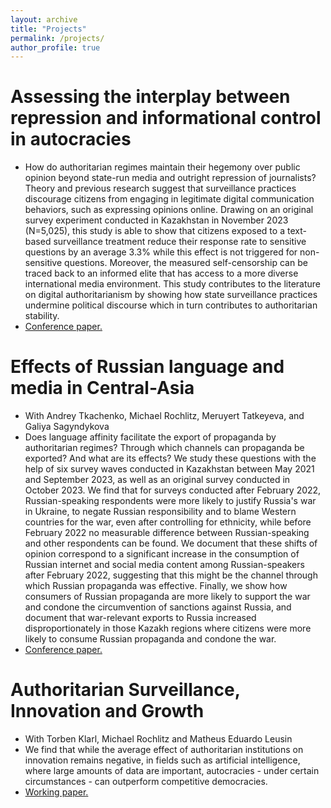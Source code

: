 ```yaml
---
layout: archive
title: "Projects"
permalink: /projects/
author_profile: true
---
```


Assessing the interplay between repression and informational control in autocracies
======
* How do authoritarian regimes maintain their hegemony over public opinion beyond state-run media and outright repression of journalists? 
Theory and previous research suggest that surveillance practices discourage citizens from engaging in legitimate digital communication behaviors, such as expressing opinions online.
Drawing on an original survey experiment conducted in Kazakhstan in November 2023 (N=5,025), this study is able to show that citizens exposed to a text-based surveillance treatment reduce their response rate to sensitive questions by an average 3.3% while this effect is not triggered for non-sensitive questions. 
Moreover, the measured self-censorship can be traced back to an informed elite that has access to a more diverse international media environment.
This study contributes to the literature on digital authoritarianism by showing how state surveillance practices undermine political discourse which in turn contributes to authoritarian stability.
* <u><a href="https://dkarpa.github.io/files/Surveillance_and_self_censorship.pdf">Conference paper</a>.</u>

Effects of Russian language and media in Central-Asia
======
* With Andrey Tkachenko, Michael Rochlitz, Meruyert Tatkeyeva, and Galiya Sagyndykova
* Does language affinity facilitate the export of propaganda by authoritarian regimes?
Through which channels can propaganda be exported?
And what are its effects?
We study these questions with the help of six survey waves conducted in Kazakhstan between May 2021 and September 2023, as well as an original survey conducted in October 2023.
We find that for surveys conducted after February 2022, Russian-speaking respondents were more likely to justify Russia's war in Ukraine, to negate Russian responsibility and to blame Western countries for the war, even after controlling for ethnicity, while before February 2022 no measurable difference between Russian-speaking and other respondents can be found. 
We document that these shifts of opinion correspond to a significant increase in the consumption of Russian internet and social media content among Russian-speakers after February 2022, suggesting that this might be the channel through which Russian propaganda was effective. 
Finally, we show how consumers of Russian propaganda are more likely to support the war and condone the circumvention of sanctions against Russia, and document that war-relevant exports to Russia increased disproportionately in those Kazakh regions where citizens were more likely to consume Russian propaganda and condone the war. 
* <u><a href="https://dkarpa.github.io/files/Language_and_Political_Attitudes_in_the_Russian_World.pdf">Conference paper</a>.</u>



Authoritarian Surveillance, Innovation and Growth
======
* With Torben Klarl, Michael Rochlitz and Matheus Eduardo Leusin
* We find that while the average effect of authoritarian institutions on innovation remains negative, in fields such as artificial intelligence, where large amounts of data are important, autocracies - under certain circumstances - can outperform competitive democracies.
* <u><a href="https://dkarpa.github.io/files/Klarl%20et%20al%202023%20-%20Authoritarian%20Surveillance,%20Innovation%20and%20Growth.pdf">Working paper</a>.</u>
